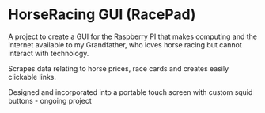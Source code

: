 # HorseRacing GUI (RacePad)


A project to create a GUI for the Raspberry PI that makes computing and the internet 
available to my Grandfather, who loves horse racing but cannot interact with technology.

Scrapes data relating to horse prices, race cards and creates easily clickable links.

Designed and incorporated into a portable touch screen with custom squid buttons - ongoing project
